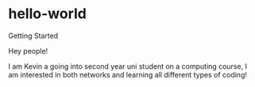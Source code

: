 # hello-world
Getting Started

Hey people! 

I am Kevin a going into second year uni student on a computing course, I am interested in both networks and learning all different types of coding!
